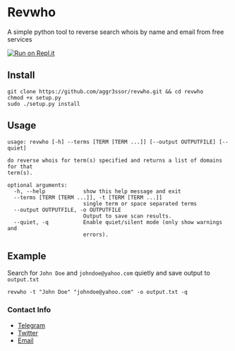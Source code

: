 # Revwho
A simple python tool to reverse search whois by name and email from free services

[![Run on Repl.it](https://repl.it/badge/github/0xc0d/revwho)](https://repl.it/@Aggr3ssor/revwho)

## Install
    git clone https://github.com/aggr3ssor/revwho.git && cd revwho
    chmod +x setup.py
    sudo ./setup.py install

## Usage
    usage: revwho [-h] --terms [TERM [TERM ...]] [--output OUTPUTFILE] [--quiet]

    do reverse whois for term(s) specified and returns a list of domains for that
    term(s).

    optional arguments:
      -h, --help            show this help message and exit
      --terms [TERM [TERM ...]], -t [TERM [TERM ...]]
                            single term or space separated terms
      --output OUTPUTFILE, -o OUTPUTFILE
                            Output to save scan results.
      --quiet, -q           Enable quiet/silent mode (only show warnings and
                            errors).
                            
## Example
Search for `John Doe` and `johndoe@yahoo.com` quietly and save output to `output.txt`
    
    revwho -t "John Doe" "johndoe@yahoo.com" -o output.txt -q
    
### Contact Info
* [Telegram](https://t.me/aggr3ssor)
* [Twitter](https://twitter.com/0xc0d)
* [Email](mailto:aggr3ssor@protonmail.com)
